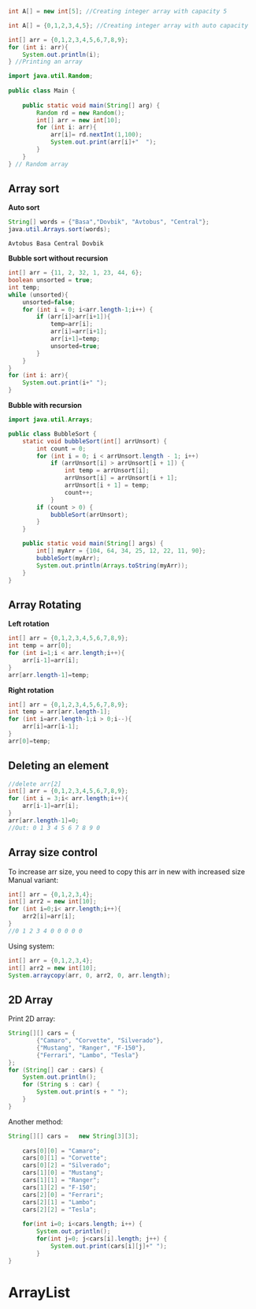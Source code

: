 ```Java
int A[] = new int[5]; //Creating integer array with capacity 5 
```

```Java
int A[] = {0,1,2,3,4,5}; //Creating integer array with auto capacity 
```

```Java
int[] arr = {0,1,2,3,4,5,6,7,8,9};  
for (int i: arr){  
    System.out.println(i);  
} //Printing an array
```

```Java
import java.util.Random;  
  
public class Main {  
  
    public static void main(String[] arg) {  
        Random rd = new Random();  
        int[] arr = new int[10];  
        for (int i: arr){  
            arr[i]= rd.nextInt(1,100);  
            System.out.print(arr[i]+"  ");  
        }  
    }  
} // Random array
```
## Array sort
   **Auto sort**
```Java
String[] words = {"Basa","Dovbik", "Avtobus", "Central"};  
java.util.Arrays.sort(words);
```

```Output
Avtobus Basa Central Dovbik 
```

   **Bubble sort without recursion**
```Java
int[] arr = {11, 2, 32, 1, 23, 44, 6};  
boolean unsorted = true;  
int temp;  
while (unsorted){  
    unsorted=false;  
    for (int i = 0; i<arr.length-1;i++) {  
        if (arr[i]>arr[i+1]){  
            temp=arr[i];  
            arr[i]=arr[i+1];  
            arr[i+1]=temp;  
            unsorted=true;  
        }  
    }  
}  
for (int i: arr){  
    System.out.print(i+" ");  
}
```
   **Bubble with recursion**
```Java
import java.util.Arrays;

public class BubbleSort {
	static void bubbleSort(int[] arrUnsort) {
		int count = 0;
		for (int i = 0; i < arrUnsort.length - 1; i++)
			if (arrUnsort[i] > arrUnsort[i + 1]) {
				int temp = arrUnsort[i];
				arrUnsort[i] = arrUnsort[i + 1];
				arrUnsort[i + 1] = temp;
				count++;
			}
		if (count > 0) {
			bubbleSort(arrUnsort);
		}
	}

	public static void main(String[] args) {
		int[] myArr = {104, 64, 34, 25, 12, 22, 11, 90};
		bubbleSort(myArr);
		System.out.println(Arrays.toString(myArr));
	}
}

```
## Array Rotating
   **Left rotation**
```Java
int[] arr = {0,1,2,3,4,5,6,7,8,9};  
int temp = arr[0];  
for (int i=1;i < arr.length;i++){  
    arr[i-1]=arr[i];  
}  
arr[arr.length-1]=temp;
```
   **Right rotation**
```Java
int[] arr = {0,1,2,3,4,5,6,7,8,9};  
int temp = arr[arr.length-1];  
for (int i=arr.length-1;i > 0;i--){  
    arr[i]=arr[i-1];  
}  
arr[0]=temp;
```
## Deleting an element 
```Java
//delete arr[2]  
int[] arr = {0,1,2,3,4,5,6,7,8,9};  
for (int i = 3;i< arr.length;i++){  
    arr[i-1]=arr[i];  
}  
arr[arr.length-1]=0;
//Out: 0 1 3 4 5 6 7 8 9 0 
```

## Array size control

To increase arr size, you need to copy this arr in new with increased size
Manual variant:
```Java
int[] arr = {0,1,2,3,4};  
int[] arr2 = new int[10];  
for (int i=0;i< arr.length;i++){  
    arr2[i]=arr[i];  
}
//0 1 2 3 4 0 0 0 0 0
```

Using system:
```Java
int[] arr = {0,1,2,3,4};  
int[] arr2 = new int[10];  
System.arraycopy(arr, 0, arr2, 0, arr.length);
```

## 2D Array
Print 2D array:
```Java
String[][] cars = {  
        {"Camaro", "Corvette", "Silverado"},  
        {"Mustang", "Ranger", "F-150"},  
        {"Ferrari", "Lambo", "Tesla"}  
};  
for (String[] car : cars) {  
    System.out.println();  
    for (String s : car) {  
        System.out.print(s + " ");  
    }  
}
```

Another method:
```Java
String[][] cars =   new String[3][3];  
  
    cars[0][0] = "Camaro";  
    cars[0][1] = "Corvette";  
    cars[0][2] = "Silverado";  
    cars[1][0] = "Mustang";  
    cars[1][1] = "Ranger";  
    cars[1][2] = "F-150";  
    cars[2][0] = "Ferrari";  
    cars[2][1] = "Lambo";  
    cars[2][2] = "Tesla";  
  
    for(int i=0; i<cars.length; i++) {  
        System.out.println();  
        for(int j=0; j<cars[i].length; j++) {  
            System.out.print(cars[i][j]+" ");  
        }  
}
```

# ArrayList
